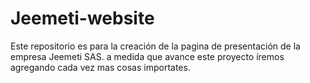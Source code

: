 # Jeemeti-website
Este repositorio es para la creación de la pagina de presentación de la empresa Jeemeti SAS.
a  medida que avance este proyecto íremos agregando cada vez mas cosas importates.

